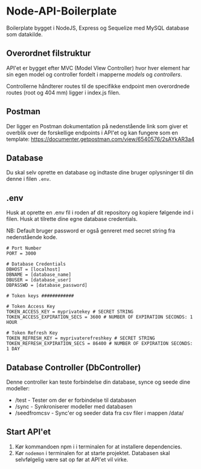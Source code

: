 # Node-API-Boilerplate
Boilerplate bygget i NodeJS, Express og Sequelize med MySQL database som datakilde.

## Overordnet filstruktur
API'et er bygget efter MVC (Model VIew Controller) hvor hver element har sin egen model og controller fordelt i mapperne *models* og *controllers*.

Controllerne håndterer routes til de specifikke endpoint men overordnede routes (root og 404 mm) ligger i index.js filen.

## Postman
Der ligger en Postman dokumentation på nedenstående link som giver et overblik over de forskellige endpoints i API'et og kan fungere som en template:
https://documenter.getpostman.com/view/6540576/2sAYkAR3a4

## Database
Du skal selv oprette en database og indtaste dine bruger oplysninger til din denne i filen `.env`.

## .env
Husk at oprette en .env fil i roden af dit repository og kopiere følgende ind i filen. Husk at tilrette dine egne database credentials. 

NB: Default bruger password er også genreret med secret string fra nedenstående kode.
```
# Port Number
PORT = 3000

# Database Credentials
DBHOST = [localhost]
DBNAME = [database_name]
DBUSER = [database_user]
DBPASSWD = [database_password]

# Token keys ############

# Token Access Key
TOKEN_ACCESS_KEY = myprivatekey # SECRET STRING 
TOKEN_ACCESS_EXPIRATION_SECS = 3600 # NUMBER OF EXPIRATION SECONDS: 1 HOUR

# Token Refresh Key
TOKEN_REFRESH_KEY = myprivaterefreshkey # SECRET STRING 
TOKEN_REFRESH_EXPIRATION_SECS = 86400 # NUMBER OF EXPIRATION SECONDS: 1 DAY
```
## Database Controller (DbController)
Denne controller kan teste forbindelse din database, synce og seede dine modeller:
* /test - Tester om der er forbindelse til databasen
* /sync - Synkroniserer modeller med databasen
* /seedfromcsv - Sync'er og seeder data fra csv filer i mappen /data/

## Start API'et
1. Kør kommandoen npm i i terminalen for at installere dependencies.
2. Kør `nodemon` i terminalen for at starte projektet. Databasen skal selvfølgelig være sat op før at API'et vil virke.